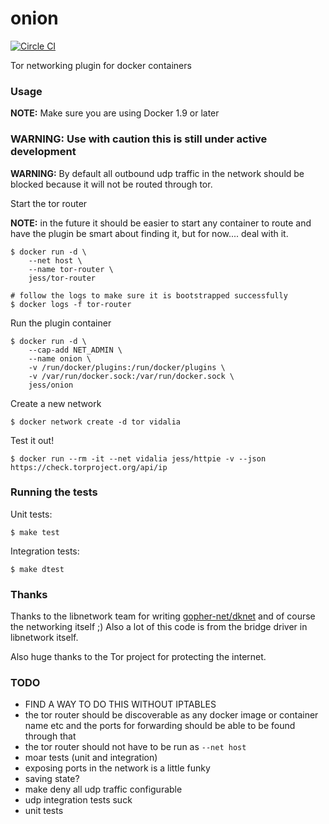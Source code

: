 onion
=====

[![Circle CI](https://circleci.com/gh/jfrazelle/onion/tree/master.svg?style=svg&circle-token=3cd16c61899efbc98d048dc3456c602ff6ee80c4)](https://circleci.com/gh/jfrazelle/onion/tree/master)

Tor networking plugin for docker containers

### Usage

**NOTE:** Make sure you are using Docker 1.9 or later

### **WARNING:** Use with caution this is still under active development

**WARNING:** By default all outbound udp traffic in the network should be blocked
because it will not be routed through tor.

Start the tor router

**NOTE:** in the future it should be easier to start any container to route and
have the plugin be smart about finding it, but for now.... deal with it.
```console
$ docker run -d \
    --net host \
    --name tor-router \
    jess/tor-router

# follow the logs to make sure it is bootstrapped successfully
$ docker logs -f tor-router
```

Run the plugin container

```console
$ docker run -d \
    --cap-add NET_ADMIN \
    --name onion \
    -v /run/docker/plugins:/run/docker/plugins \
    -v /var/run/docker.sock:/var/run/docker.sock \
    jess/onion
```

Create a new network

```console
$ docker network create -d tor vidalia
```

Test it out!

```console
$ docker run --rm -it --net vidalia jess/httpie -v --json https://check.torproject.org/api/ip
```

### Running the tests

Unit tests:

```
$ make test
```

Integration tests:

```
$ make dtest
```

### Thanks

Thanks to the libnetwork team for writing [gopher-net/dknet](https://github.com/github.com/gopher-net/dknet) and of course the networking itself ;) Also a lot of this code is from the bridge driver in libnetwork itself.

Also huge thanks to the Tor project for protecting the internet.

### TODO

- FIND A WAY TO DO THIS WITHOUT IPTABLES
- the tor router should be discoverable as any docker image or container name
  etc and the ports for forwarding should be able to be found through that
- the tor router should not have to be run as `--net host`
- moar tests (unit and integration)
- exposing ports in the network is a little funky
- saving state?
- make deny all udp traffic configurable
- udp integration tests suck
- unit tests
